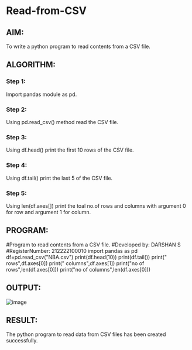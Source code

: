 # Read-from-CSV

## AIM:
To write a python program to read contents from a CSV file.
## ALGORITHM:
### Step 1:
Import pandas module as pd.
### Step 2:
Using pd.read_csv() method read the CSV file.
### Step 3:
Using df.head() print the first 10 rows of the CSV file.
### Step 4:
Using df.tail() print the last 5 of the CSV file.
### Step 5:
Using len(df.axes[]) print the toal no.of rows and columns with argument 0 for row and argument 1 for column.
## PROGRAM:
#Program to read contents from a CSV file.
#Developed by: DARSHAN S
#RegisterNumber: 212222100010
import pandas as pd
df=pd.read_csv("NBA.csv")
print(df.head(10))
print(df.tail())
print(" rows",df.axes[0])
print(" columns",df.axes[1])
print("no of rows",len(df.axes[0]))
print("no of columns",len(df.axes[0]))

## OUTPUT:

![image](https://github.com/Darshans05/Read-from-CSV/assets/115534676/0f15acc5-01dc-40a7-a1a5-dbaa3b6ba3cd)

## RESULT:

The python program to read data from CSV files has been created successfully.
